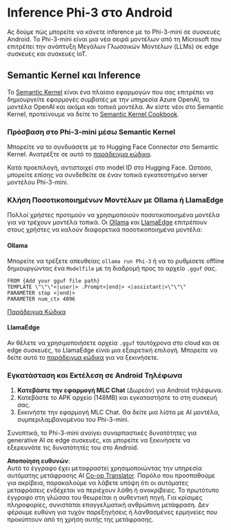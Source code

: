 <!--
CO_OP_TRANSLATOR_METADATA:
{
  "original_hash": "9481b07dda8f9715a5d1ff43fb27568b",
  "translation_date": "2025-05-09T10:45:31+00:00",
  "source_file": "md/01.Introduction/03/Android_Inference.md",
  "language_code": "el"
}
-->
# **Inference Phi-3 στο Android**

Ας δούμε πώς μπορείτε να κάνετε inference με το Phi-3-mini σε συσκευές Android. Το Phi-3-mini είναι μια νέα σειρά μοντέλων από τη Microsoft που επιτρέπει την ανάπτυξη Μεγάλων Γλωσσικών Μοντέλων (LLMs) σε edge συσκευές και συσκευές IoT.

## Semantic Kernel και Inference

Το [Semantic Kernel](https://github.com/microsoft/semantic-kernel) είναι ένα πλαίσιο εφαρμογών που σας επιτρέπει να δημιουργείτε εφαρμογές συμβατές με την υπηρεσία Azure OpenAI, τα μοντέλα OpenAI και ακόμα και τοπικά μοντέλα. Αν είστε νέοι στο Semantic Kernel, προτείνουμε να δείτε το [Semantic Kernel Cookbook](https://github.com/microsoft/SemanticKernelCookBook?WT.mc_id=aiml-138114-kinfeylo).

### Πρόσβαση στο Phi-3-mini μέσω Semantic Kernel

Μπορείτε να το συνδυάσετε με το Hugging Face Connector στο Semantic Kernel. Ανατρέξτε σε αυτό το [παράδειγμα κώδικα](https://github.com/Azure-Samples/Phi-3MiniSamples/tree/main/semantickernel?WT.mc_id=aiml-138114-kinfeylo).

Κατά προεπιλογή, αντιστοιχεί στο model ID στο Hugging Face. Ωστόσο, μπορείτε επίσης να συνδεθείτε σε έναν τοπικά εγκατεστημένο server μοντέλου Phi-3-mini.

### Κλήση Ποσοτικοποιημένων Μοντέλων με Ollama ή LlamaEdge

Πολλοί χρήστες προτιμούν να χρησιμοποιούν ποσοτικοποιημένα μοντέλα για να τρέχουν μοντέλα τοπικά. Οι [Ollama](https://ollama.com/) και [LlamaEdge](https://llamaedge.com) επιτρέπουν στους χρήστες να καλούν διαφορετικά ποσοτικοποιημένα μοντέλα:

#### Ollama

Μπορείτε να τρέξετε απευθείας `ollama run Phi-3` ή να το ρυθμίσετε offline δημιουργώντας ένα `Modelfile` με τη διαδρομή προς το αρχείο `.gguf` σας.

```gguf
FROM {Add your gguf file path}
TEMPLATE \"\"\"<|user|> .Prompt<|end|> <|assistant|>\"\"\"
PARAMETER stop <|end|>
PARAMETER num_ctx 4096
```

[Παράδειγμα Κώδικα](https://github.com/Azure-Samples/Phi-3MiniSamples/tree/main/ollama?WT.mc_id=aiml-138114-kinfeylo)

#### LlamaEdge

Αν θέλετε να χρησιμοποιήσετε αρχεία `.gguf` ταυτόχρονα στο cloud και σε edge συσκευές, το LlamaEdge είναι μια εξαιρετική επιλογή. Μπορείτε να δείτε αυτό το [παράδειγμα κώδικα](https://github.com/Azure-Samples/Phi-3MiniSamples/tree/main/wasm?WT.mc_id=aiml-138114-kinfeylo) για να ξεκινήσετε.

### Εγκατάσταση και Εκτέλεση σε Android Τηλέφωνα

1. **Κατεβάστε την εφαρμογή MLC Chat** (Δωρεάν) για Android τηλέφωνα.  
2. Κατεβάστε το APK αρχείο (148MB) και εγκαταστήστε το στη συσκευή σας.  
3. Εκκινήστε την εφαρμογή MLC Chat. Θα δείτε μια λίστα με AI μοντέλα, συμπεριλαμβανομένου του Phi-3-mini.

Συνοπτικά, το Phi-3-mini ανοίγει συναρπαστικές δυνατότητες για generative AI σε edge συσκευές, και μπορείτε να ξεκινήσετε να εξερευνάτε τις δυνατότητές του στο Android.

**Αποποίηση ευθυνών**:  
Αυτό το έγγραφο έχει μεταφραστεί χρησιμοποιώντας την υπηρεσία αυτόματης μετάφρασης AI [Co-op Translator](https://github.com/Azure/co-op-translator). Παρόλο που προσπαθούμε για ακρίβεια, παρακαλούμε να λάβετε υπόψη ότι οι αυτόματες μεταφράσεις ενδέχεται να περιέχουν λάθη ή ανακρίβειες. Το πρωτότυπο έγγραφο στη γλώσσα του θεωρείται η αυθεντική πηγή. Για κρίσιμες πληροφορίες, συνιστάται επαγγελματική ανθρώπινη μετάφραση. Δεν φέρουμε ευθύνη για τυχόν παρεξηγήσεις ή λανθασμένες ερμηνείες που προκύπτουν από τη χρήση αυτής της μετάφρασης.